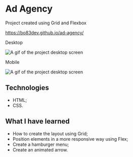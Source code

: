 # Ad Agency

Project created using Grid and Flexbox

https://bo83dev.github.io/ad-agency/


Desktop

<img src="./src/desktop-screen.gif" alt="A gif of the project desktop screen">

Mobile

<img src="./src/mobile-screen.gif" alt="A gif of the project desktop screen">

## Technologies
- HTML;
- CSS.

## What I have learned
- How to create the layout using Grid;
- Position elements in a more responsive way using Flex;
- Create a hamburger menu;
- Create an animated arrow.
